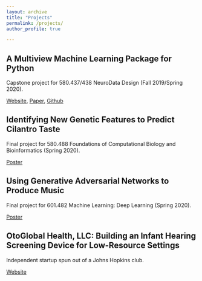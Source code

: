 ```yaml
---
layout: archive
title: "Projects"
permalink: /projects/
author_profile: true

---
```


## A Multiview Machine Learning Package for Python

Capstone project for 580.437/438 NeuroData Design (Fall 2019/Spring 2020).

[Website](https://mvlearn.neurodata.io/index.html), [Paper](https://arxiv.org/abs/2005.11890), [Github](https://github.com/NeuroDataDesign/multiview)

## Identifying New Genetic Features to Predict Cilantro Taste

Final project for 580.488 Foundations of Computational Biology and Bioinformatics (Spring 2020).

[Poster](/files/FCBB_Poster.pdf)

## Using Generative Adversarial Networks to Produce Music

Final project for 601.482 Machine Learning: Deep Learning (Spring 2020).

[Poster](/files/GAN_Music_Poster.pdf)

## OtoGlobal Health, LLC: Building an Infant Hearing Screening Device for Low-Resource Settings

Independent startup spun out of a Johns Hopkins club.

[Website](https://otoglobalhealth.wixsite.com/companysite)


